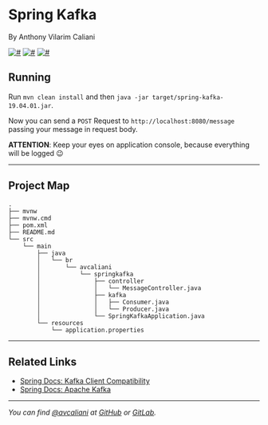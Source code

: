 # Spring Kafka
By Anthony Vilarim Caliani

[![#](https://img.shields.io/badge/license-MIT-blue.svg)](#) [![#](https://img.shields.io/badge/java-1.8-red.svg)](#) [![#](https://img.shields.io/badge/spring--boot-2.1.4.RELEASE-green.svg)](#)

## Running
Run `mvn clean install` and then `java -jar target/spring-kafka-19.04.01.jar`. 

Now you can send a `POST` Request to `http://localhost:8080/message` passing your message in request body.

**ATTENTION**: Keep your eyes on application console, because everything will be logged 😉

---

## Project Map
```
.
├── mvnw
├── mvnw.cmd
├── pom.xml
├── README.md
└── src
    └── main
        ├── java
        │   └── br
        │       └── avcaliani
        │           └── springkafka
        │               ├── controller
        │               │   └── MessageController.java
        │               ├── kafka
        │               │   ├── Consumer.java
        │               │   └── Producer.java
        │               └── SpringKafkaApplication.java
        └── resources
            └── application.properties
```

---

## Related Links
- [Spring Docs: Kafka Client Compatibility](https://spring.io/projects/spring-kafka)
- [Spring Docs: Apache Kafka](https://docs.spring.io/spring-boot/docs/current/reference/html/boot-features-messaging.html#boot-features-kafka)

---

_You can find [@avcaliani](#) at [GitHub](https://github.com/avcaliani) or [GitLab](https://gitlab.com/avcaliani)._
